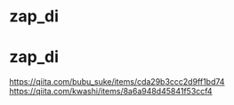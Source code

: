 # zap_di

# zap_di

https://qiita.com/bubu_suke/items/cda29b3ccc2d9ff1bd74
https://qiita.com/kwashi/items/8a6a948d45841f53ccf4
